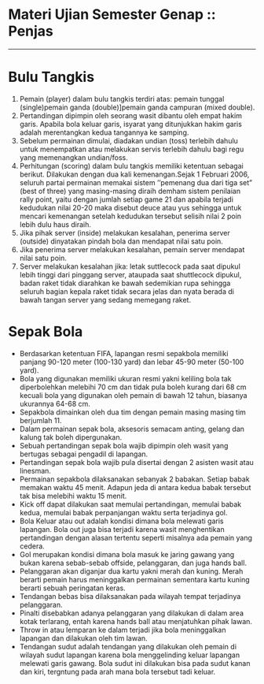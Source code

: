 # Materi Ujian Semester Genap :: Penjas
---

# Bulu Tangkis
1. Pemain (player) dalam bulu tangkis terdiri atas:
pemain tunggal (single)pemain ganda (double)]pemain ganda campuran (mixed double).
2. Pertandingan dipimpin oleh seorang wasit dibantu oleh empat hakim garis. Apabila bola keluar garis, isyarat yang ditunjukkan hakim garis adalah merentangkan kedua tangannya ke samping.
3. Sebelum permainan dimulai, diadakan undian (toss) terlebih dahulu untuk menempatkan atau melakukan servis terlebih dahulu bagi regu yang memenangkan undian/foss.
4. Perhitungan (scoring) dalam bulu tangkis memiliki ketentuan sebagai berikut.
Dilakukan dengan dua kali kemenangan.Sejak 1 Februari 2006, seluruh partai permainan memakai sistem ’’pemenang dua dari tiga set” (best of three) yang masing-masing diraih demham sistem penilaian rally point, yaitu dengan jumlah setiap game 21 dan apabila terjadi kedudukan nilai 20-20 maka disebut deuce atau yus sehingga untuk mencari kemenangan setelah kedudukan tersebut selisih nilai 2 poin lebih dulu haus diraih.
5. Jika pihak server (inside) melakukan kesalahan, penerima server (outside) dinyatakan pindah bola dan mendapat nilai satu poin.
6. Jika penerima server melakukan kesalahan, pemain server mendapat nilai satu poin.
7. Server melakukan kesalahan jika:
letak suttlecock pada saat dipukul lebih tinggi dari pinggang server, ataupada saat shuttlecock dipukul, badan raket tidak diarahkan ke bawah sedemikian rupa sehingga seluruh bagian kepala raket tidak secara jelas dan nyata berada di bawah tangan server yang sedang memegang raket.

# Sepak Bola
- Berdasarkan ketentuan FIFA, lapangan resmi sepakbola memiliki panjang 90-120 meter (100-130 yard) dan lebar 45-90 meter (50-100 yard).
- Bola yang digunakan memiliki ukuran resmi yakni keliling bola tak diperbolehkan melebihi 70 cm dan tidak pula boleh kurang dari 68 cm kecuali bola yang digunakan oleh pemain di bawah 12 tahun, biasanya ukurannya 64-68 cm.
- Sepakbola dimainkan oleh dua tim dengan pemain masing masing tim berjumlah 11.
- Dalam permainan sepak bola, aksesoris semacam anting, gelang dan kalung tak boleh dipergunakan.
- Sebuah pertandingan sepak bola wajib dipimpin oleh wasit yang bertugas sebagai pengadil di lapangan.
- Pertandingan sepak bola wajib pula disertai dengan 2 asisten wasit atau linesman.
- Permainan sepakbola dilaksanakan sebanyak 2 babakan. Setiap babak memakan waktu 45 menit. Adapun jeda di antara kedua babak tersebut tak bisa melebihi waktu 15 menit.
- Kick off dapat dilakukan saat memulai pertandingan, memulai babak kedua, memulai babak perpanjangan waktu serta terjadinya gol.
- Bola Keluar atau out adalah kondisi dimana bola melewati garis lapangan. Bola out juga bisa terjadi karena wasit menghentikan pertandingan dengan alasan tertentu seperti misalnya ada pemain yang cedera.
- Gol merupakan kondisi dimana bola masuk ke jaring gawang yang bukan karena sebab-sebab offside, pelanggaran, dan juga hands ball.
- Pelanggaran akan diganjar dua kartu yakni merah dan kuning. Merah berarti pemain harus meninggalkan permainan sementara kartu kuning berarti sebuah peringatan keras.
- Tendangan bebas bisa dilaksanakan pada wilayah tempat terjadinya pelanggaran.
- Pinalti disebabkan adanya pelanggaran yang dilakukan di dalam area kotak terlarang, entah karena hands ball atau menjatuhkan pihak lawan.
- Throw in atau lemparan ke dalam terjadi jika bola meninggalkan lapangan dan dilakukan oleh tim lawan.
- Tendangan sudut adalah tendangan yang dilakukan oleh pemain di wilayah sudut lapangan karena bola menggelinding keluar lapangan melewati garis gawang. Bola sudut ini dilakukan bisa pada sudut kanan dan kiri, tergntung pada arah mana bola tersebut tadi keluar.